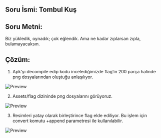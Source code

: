 

## Soru İsmi: Tombul Kuş

## Soru Metni: 

Biz yükledik, oynadık; çok eğlendik. Ama ne kadar zıplarsan zıpla, bulamayacaksın. 

## Çözüm: 
1. Apk’yı decompile edip kodu incelediğimizde flag’in 200 parça halinde png dosyalarından oluştuğu anlaşılıyor.

![Preview](https://github.com/stmctf/stmctf17/blob/master/MOB/TombulKus/tombul1.png)

2. Assets/flag dizininde png dosyalarını görüyoruz.

![Preview](https://github.com/stmctf/stmctf17/blob/master/MOB/TombulKus/tombul2.png)


3. Resimleri yatay olarak birleştirince flag elde ediliyor. Bu işlem için convert komutu +append parametresi ile kullanılabilir.

![Preview](https://github.com/stmctf/stmctf17/blob/master/MOB/TombulKus/tombul3.png)
